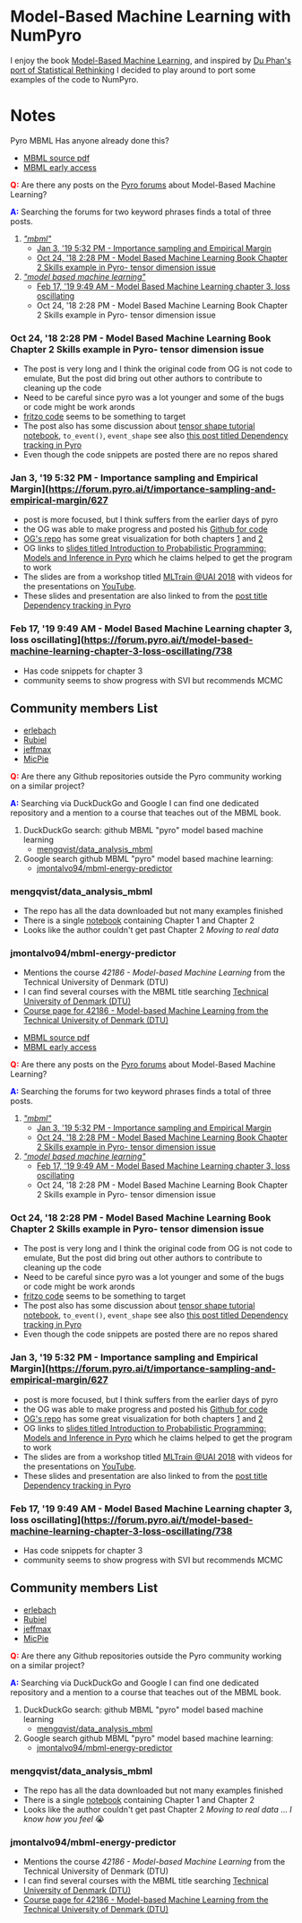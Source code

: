 # Model-Based Machine Learning with NumPyro

I enjoy the book [Model-Based Machine Learning](https://mbmlbook.com/index.html), and inspired by [Du Phan's port of Statistical Rethinking](https://github.com/fehiepsi/rethinking-numpyro) I decided to play around to port some examples of the code to NumPyro.

# Notes
Pyro MBML Has anyone already done this?
- [MBML source pdf](https://mbmlbook.com/MBMLbook.pdf)
- [MBML early access](https://mbmlbook.com/index.html)

<span style="color:red">**Q:**</span> Are there any posts on the [Pyro forums](https://forum.pyro.ai/) about Model-Based Machine Learning?

<span style="color:blue">**A:**</span>
Searching the forums for two keyword phrases finds a total of three posts.

1. [*"mbml"*](https://forum.pyro.ai/search?q=%22mbml%22)
     - [Jan 3, '19 5:32 PM - Importance sampling and Empirical Margin](https://forum.pyro.ai/t/importance-sampling-and-empirical-margin/627)
     - [Oct 24, '18 2:28 PM - Model Based Machine Learning Book Chapter 2 Skills example in Pyro- tensor dimension issue](https://forum.pyro.ai/t/model-based-machine-learning-book-chapter-2-skills-example-in-pyro-tensor-dimension-issue/464)
2. [*"model based machine learning"*](https://forum.pyro.ai/search?q=%22model%20based%20machine%20learning%22)
     - [Feb 17, '19 9:49 AM - Model Based Machine Learning chapter 3, loss oscillating](https://forum.pyro.ai/t/model-based-machine-learning-chapter-3-loss-oscillating/738)
     - Oct 24, '18 2:28 PM - Model Based Machine Learning Book Chapter 2 Skills example in Pyro- tensor dimension issue

### Oct 24, '18 2:28 PM - Model Based Machine Learning Book Chapter 2 Skills example in Pyro- tensor dimension issue
* The post is very long and I think the original code from OG is not code to emulate, But the post did bring out other authors to contribute to cleaning up the code
* Need to be careful since pyro was a lot younger and some of the bugs or code might be work aronds
* [fritzo code](https://forum.pyro.ai/t/model-based-machine-learning-book-chapter-2-skills-example-in-pyro-tensor-dimension-issue/464/12) seems to be something to target
* The post also has some discussion about [tensor shape tutorial notebook](https://github.com/pyro-ppl/pyro/blob/dev/tutorial/source/tensor_shapes.ipynb), `to_event()`, `event_shape` see also [this post titled Dependency tracking in Pyro](https://forum.pyro.ai/t/dependency-tracking-in-pyro/500)
* Even though the code snippets are posted there are no repos shared

### Jan 3, '19 5:32 PM - Importance sampling and Empirical Margin](https://forum.pyro.ai/t/importance-sampling-and-empirical-margin/627
* post is more focused, but I think suffers from the earlier days of pyro
* the OG was able to make progress and posted his [Github for code](https://github.com/MicPie/pyro)
* [OG's repo](https://github.com/MicPie/pyro) has some great visualization for both chapters [1](https://github.com/MicPie/pyro/blob/master/MBML_Chapter1_MurderMystery.ipynb) and [2](https://github.com/MicPie/pyro/blob/master/MBML_Chapter2_PeoplesSkills.ipynb)
* OG links to [slides titled Introduction to Probabilistic Programming: Models and Inference in Pyro](https://mltrain.cc/wp-content/uploads/2018/02/MLTrain@UAI_-Introduction-to-Pyro.pdf) which he claims helped to get the program to work
* The slides are from a workshop titled [MLTrain @UAI 2018](https://mltrain.cc/events/mltrain-uai-2018/) with videos for the presentations on [YouTube](https://www.youtube.com/watch?v=f3GGwt4FD-g&list=PLqDaBXsXAF8px54HwZk8dWUfzfhYTrPDH).
* These slides and presentation are also linked to from the [post title Dependency tracking in Pyro](https://forum.pyro.ai/t/dependency-tracking-in-pyro/500/8)

### Feb 17, '19 9:49 AM - Model Based Machine Learning chapter 3, loss oscillating](https://forum.pyro.ai/t/model-based-machine-learning-chapter-3-loss-oscillating/738
* Has code snippets for chapter 3
* community seems to show progress with SVI but recommends MCMC

## Community members List
* [erlebach](https://forum.pyro.ai/u/erlebach)
* [Rubiel](https://forum.pyro.ai/u/rubiel/summary)
* [jeffmax](https://forum.pyro.ai/u/jeffmax)
* [MicPie](https://forum.pyro.ai/u/MicPie)

<span style="color:red">**Q:**</span> Are there any Github repositories outside the Pyro community working on a similar project?

<span style="color:blue">**A:**</span>
Searching via DuckDuckGo and Google I can find one dedicated repository and a mention to a course that teaches out of the MBML book.

1. DuckDuckGo search: github MBML "pyro" model based machine learning
     - [mengqvist/data_analysis_mbml](https://github.com/mengqvist/data_analysis_mbml)
2. Google search github MBML "pyro" model based machine learning:
     - [jmontalvo94/mbml-energy-predictor](https://github.com/jmontalvo94/mbml-energy-predictor)

### mengqvist/data_analysis_mbml
* The repo has all the data downloaded but not many examples finished
* There is a single [notebook](https://github.com/mengqvist/data_analysis_mbml/blob/master/MBML_book.ipynb) containing Chapter 1 and Chapter 2
* Looks like the author couldn't get past Chapter 2 *Moving to real data*

### jmontalvo94/mbml-energy-predictor
* Mentions the course *42186 - Model-based Machine Learning* from the Technical University of Denmark (DTU)
* I can find several courses with the MBML title searching [Technical University of Denmark (DTU)](https://www.dtu.dk/english/resultat?qt=NetmesterSearch&fr=1&sw=42186%20-%20Model-based%20Machine%20Learning#tabs)
* [Course page for 42186 - Model-based Machine Learning from the Technical University of Denmark (DTU)](https://kurser.dtu.dk/course/42186)
- [MBML source pdf](https://mbmlbook.com/MBMLbook.pdf)
- [MBML early access](https://mbmlbook.com/index.html)

<span style="color:red">**Q:**</span> Are there any posts on the [Pyro forums](https://forum.pyro.ai/) about Model-Based Machine Learning?

<span style="color:blue">**A:**</span>
Searching the forums for two keyword phrases finds a total of three posts.

1. [*"mbml"*](https://forum.pyro.ai/search?q=%22mbml%22)
     - [Jan 3, '19 5:32 PM - Importance sampling and Empirical Margin](https://forum.pyro.ai/t/importance-sampling-and-empirical-margin/627)
     - [Oct 24, '18 2:28 PM - Model Based Machine Learning Book Chapter 2 Skills example in Pyro- tensor dimension issue](https://forum.pyro.ai/t/model-based-machine-learning-book-chapter-2-skills-example-in-pyro-tensor-dimension-issue/464)
2. [*"model based machine learning"*](https://forum.pyro.ai/search?q=%22model%20based%20machine%20learning%22)
     - [Feb 17, '19 9:49 AM - Model Based Machine Learning chapter 3, loss oscillating](https://forum.pyro.ai/t/model-based-machine-learning-chapter-3-loss-oscillating/738)
     - Oct 24, '18 2:28 PM - Model Based Machine Learning Book Chapter 2 Skills example in Pyro- tensor dimension issue

### Oct 24, '18 2:28 PM - Model Based Machine Learning Book Chapter 2 Skills example in Pyro- tensor dimension issue
* The post is very long and I think the original code from OG is not code to emulate, But the post did bring out other authors to contribute to cleaning up the code
* Need to be careful since pyro was a lot younger and some of the bugs or code might be work aronds
* [fritzo code](https://forum.pyro.ai/t/model-based-machine-learning-book-chapter-2-skills-example-in-pyro-tensor-dimension-issue/464/12) seems to be something to target
* The post also has some discussion about [tensor shape tutorial notebook](https://github.com/pyro-ppl/pyro/blob/dev/tutorial/source/tensor_shapes.ipynb), `to_event()`, `event_shape` see also [this post titled Dependency tracking in Pyro](https://forum.pyro.ai/t/dependency-tracking-in-pyro/500)
* Even though the code snippets are posted there are no repos shared

### Jan 3, '19 5:32 PM - Importance sampling and Empirical Margin](https://forum.pyro.ai/t/importance-sampling-and-empirical-margin/627
* post is more focused, but I think suffers from the earlier days of pyro
* the OG was able to make progress and posted his [Github for code](https://github.com/MicPie/pyro)
* [OG's repo](https://github.com/MicPie/pyro) has some great visualization for both chapters [1](https://github.com/MicPie/pyro/blob/master/MBML_Chapter1_MurderMystery.ipynb) and [2](https://github.com/MicPie/pyro/blob/master/MBML_Chapter2_PeoplesSkills.ipynb)
* OG links to [slides titled Introduction to Probabilistic Programming: Models and Inference in Pyro](https://mltrain.cc/wp-content/uploads/2018/02/MLTrain@UAI_-Introduction-to-Pyro.pdf) which he claims helped to get the program to work
* The slides are from a workshop titled [MLTrain @UAI 2018](https://mltrain.cc/events/mltrain-uai-2018/) with videos for the presentations on [YouTube](https://www.youtube.com/watch?v=f3GGwt4FD-g&list=PLqDaBXsXAF8px54HwZk8dWUfzfhYTrPDH).
* These slides and presentation are also linked to from the [post title Dependency tracking in Pyro](https://forum.pyro.ai/t/dependency-tracking-in-pyro/500/8)

### Feb 17, '19 9:49 AM - Model Based Machine Learning chapter 3, loss oscillating](https://forum.pyro.ai/t/model-based-machine-learning-chapter-3-loss-oscillating/738
* Has code snippets for chapter 3
* community seems to show progress with SVI but recommends MCMC

## Community members List
* [erlebach](https://forum.pyro.ai/u/erlebach)
* [Rubiel](https://forum.pyro.ai/u/rubiel/summary)
* [jeffmax](https://forum.pyro.ai/u/jeffmax)
* [MicPie](https://forum.pyro.ai/u/MicPie)

<span style="color:red">**Q:**</span> Are there any Github repositories outside the Pyro community working on a similar project?

<span style="color:blue">**A:**</span>
Searching via DuckDuckGo and Google I can find one dedicated repository and a mention to a course that teaches out of the MBML book.

1. DuckDuckGo search: github MBML "pyro" model based machine learning
     - [mengqvist/data_analysis_mbml](https://github.com/mengqvist/data_analysis_mbml)
2. Google search github MBML "pyro" model based machine learning:
     - [jmontalvo94/mbml-energy-predictor](https://github.com/jmontalvo94/mbml-energy-predictor)

### mengqvist/data_analysis_mbml
* The repo has all the data downloaded but not many examples finished
* There is a single [notebook](https://github.com/mengqvist/data_analysis_mbml/blob/master/MBML_book.ipynb) containing Chapter 1 and Chapter 2
* Looks like the author couldn't get past Chapter 2 *Moving to real data* ... *I know how you feel* 😭

### jmontalvo94/mbml-energy-predictor
* Mentions the course *42186 - Model-based Machine Learning* from the Technical University of Denmark (DTU)
* I can find several courses with the MBML title searching [Technical University of Denmark (DTU)](https://www.dtu.dk/english/resultat?qt=NetmesterSearch&fr=1&sw=42186%20-%20Model-based%20Machine%20Learning#tabs)
* [Course page for 42186 - Model-based Machine Learning from the Technical University of Denmark (DTU)](https://kurser.dtu.dk/course/42186)
